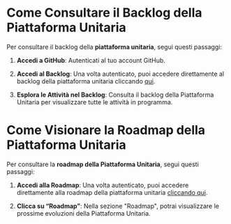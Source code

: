 # Come Consultare il Backlog della Piattaforma Unitaria

Per consultare il backlog della **piattaforma unitaria**, segui questi passaggi:

1. **Accedi a GitHub**: Autenticati al tuo account GitHub.

2. **Accedi al Backlog**: Una volta autenticato, puoi accedere direttamente al backlog della piattaforma unitaria cliccando [qui](https://github.com/orgs/spac4pa/projects/2).

3. **Esplora le Attività nel Backlog**: Consulta il backlog della Piattaforma Unitaria per visualizzare tutte le attività in programma.

# Come Visionare la Roadmap della Piattaforma Unitaria

Per consultare la **roadmap della Piattaforma Unitaria**, segui questi passaggi:

1. **Accedi alla Roadmap**: Una volta autenticato, puoi accedere direttamente alla roadmap della piattaforma unitaria [cliccando qui](https://github.com/orgs/spac4pa/projects/2/views/3).

2. **Clicca su “Roadmap”**: Nella sezione "Roadmap", potrai visualizzare le prossime evoluzioni della Piattaforma Unitaria.
